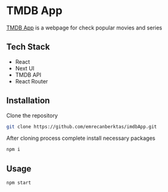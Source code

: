 # TMDB App

[TMDB App](https://imdb-app-livid.vercel.app/) is a webpage for check popular movies and series

## Tech Stack

- React
- Next UI
- TMDB API
- React Router

## Installation

Clone the repository

```bash
git clone https://github.com/emrecanberktas/imdbApp.git
```

After cloning process complete install necessary packages

```bash
npm i
```

## Usage

```bash
npm start
```
